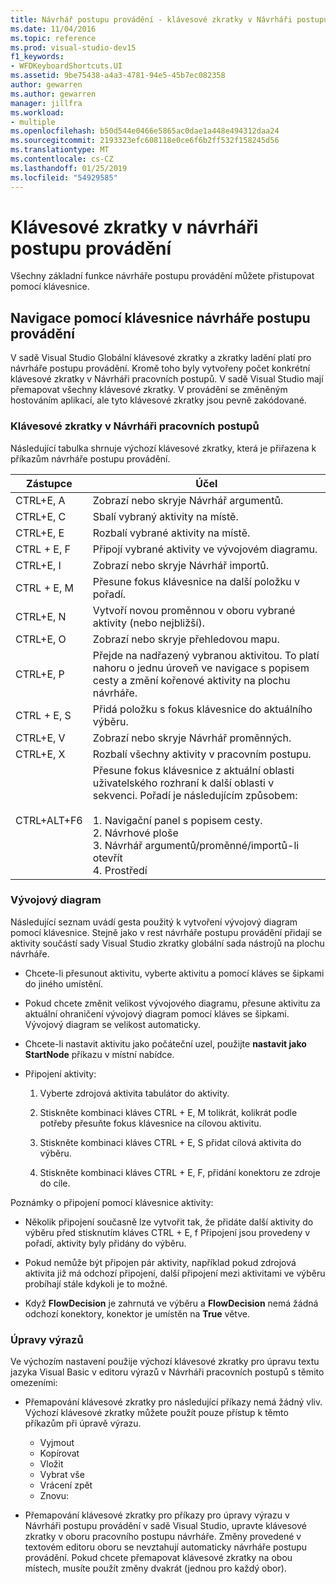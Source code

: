 ```yaml
---
title: Návrhář postupu provádění - klávesové zkratky v Návrháři postupu provádění
ms.date: 11/04/2016
ms.topic: reference
ms.prod: visual-studio-dev15
f1_keywords:
- WFDKeyboardShortcuts.UI
ms.assetid: 9be75438-a4a3-4781-94e5-45b7ec082358
author: gewarren
ms.author: gewarren
manager: jillfra
ms.workload:
- multiple
ms.openlocfilehash: b50d544e0466e5865ac0dae1a448e494312daa24
ms.sourcegitcommit: 2193323efc608118e0ce6f6b2ff532f158245d56
ms.translationtype: MT
ms.contentlocale: cs-CZ
ms.lasthandoff: 01/25/2019
ms.locfileid: "54929585"
---
```

# <a name="keyboard-shortcuts-in-the-workflow-designer"></a>Klávesové zkratky v návrháři postupu provádění

Všechny základní funkce návrháře postupu provádění můžete přistupovat pomocí klávesnice.

## <a name="navigating-the-workflow-designer-using-the-keyboard"></a>Navigace pomocí klávesnice návrháře postupu provádění

V sadě Visual Studio Globální klávesové zkratky a zkratky ladění platí pro návrháře postupu provádění. Kromě toho byly vytvořeny počet konkrétní klávesové zkratky v Návrháři pracovních postupů. V sadě Visual Studio mají přemapovat všechny klávesové zkratky. V provádění se změněným hostováním aplikací, ale tyto klávesové zkratky jsou pevně zakódované.

### <a name="workflow-designer-keyboard-shortcuts"></a>Klávesové zkratky v Návrháři pracovních postupů

Následující tabulka shrnuje výchozí klávesové zkratky, která je přiřazena k příkazům návrháře postupu provádění.

|Zástupce|Účel|
|-|-------------|
|CTRL+E, A|Zobrazí nebo skryje Návrhář argumentů.|
|CTRL+E, C|Sbalí vybraný aktivity na místě.|
|CTRL+E, E|Rozbalí vybrané aktivity na místě.|
|CTRL + E, F|Připojí vybrané aktivity ve vývojovém diagramu.|
|CTRL+E, I|Zobrazí nebo skryje Návrhář importů.|
|CTRL + E, M|Přesune fokus klávesnice na další položku v pořadí.|
|CTRL+E, N|Vytvoří novou proměnnou v oboru vybrané aktivity (nebo nejbližší).|
|CTRL+E, O|Zobrazí nebo skryje přehledovou mapu.|
|CTRL+E, P|Přejde na nadřazený vybranou aktivitou. To platí nahoru o jednu úroveň ve navigace s popisem cesty a změní kořenové aktivity na plochu návrháře.|
|CTRL + E, S|Přidá položku s fokus klávesnice do aktuálního výběru.|
|CTRL+E, V|Zobrazí nebo skryje Návrhář proměnných.|
|CTRL+E, X|Rozbalí všechny aktivity v pracovním postupu.|
|CTRL+ALT+F6|Přesune fokus klávesnice z aktuální oblasti uživatelského rozhraní k další oblasti v sekvenci. Pořadí je následujícím způsobem:<br /><br /> 1.  Navigační panel s popisem cesty.<br />2.  Návrhové ploše<br />3.  Návrhář argumentů/proměnné/importů-li otevřít<br />4.  Prostředí|

### <a name="flowchart"></a>Vývojový diagram

Následující seznam uvádí gesta použitý k vytvoření vývojový diagram pomocí klávesnice. Stejně jako v rest návrháře postupu provádění přidají se aktivity součástí sady Visual Studio zkratky globální sada nástrojů na plochu návrháře.

- Chcete-li přesunout aktivitu, vyberte aktivitu a pomocí kláves se šipkami do jiného umístění.

- Pokud chcete změnit velikost vývojového diagramu, přesune aktivitu za aktuální ohraničení vývojový diagram pomocí kláves se šipkami. Vývojový diagram se velikost automaticky.

- Chcete-li nastavit aktivitu jako počáteční uzel, použijte **nastavit jako StartNode** příkazu v místní nabídce.

- Připojení aktivity:

    1.  Vyberte zdrojová aktivita tabulátor do aktivity.

    2.  Stiskněte kombinaci kláves CTRL + E, M tolikrát, kolikrát podle potřeby přesuňte fokus klávesnice na cílovou aktivitu.

    3.  Stiskněte kombinaci kláves CTRL + E, S přidat cílová aktivita do výběru.

    4.  Stiskněte kombinaci kláves CTRL + E, F, přidání konektoru ze zdroje do cíle.

Poznámky o připojení pomocí klávesnice aktivity:

- Několik připojení současně lze vytvořit tak, že přidáte další aktivity do výběru před stisknutím kláves CTRL + E, f Připojení jsou provedeny v pořadí, aktivity byly přidány do výběru.

- Pokud nemůže být připojen pár aktivity, například pokud zdrojová aktivita již má odchozí připojení, další připojení mezi aktivitami ve výběru probíhají stále kdykoli je to možné.

- Když **FlowDecision** je zahrnutá ve výběru a **FlowDecision** nemá žádná odchozí konektory, konektor je umístěn na **True** větve.

### <a name="expression-editing"></a>Úpravy výrazů

Ve výchozím nastavení použije výchozí klávesové zkratky pro úpravu textu jazyka Visual Basic v editoru výrazů v Návrháři pracovních postupů s těmito omezeními:

- Přemapování klávesové zkratky pro následující příkazy nemá žádný vliv. Výchozí klávesové zkratky můžete použít pouze přístup k těmto příkazům při úpravě výrazu.

   - Vyjmout
   - Kopírovat
   - Vložit
   - Vybrat vše
   - Vrácení zpět
   - Znovu:

- Přemapování klávesové zkratky pro příkazy pro úpravy výrazu v Návrháři postupu provádění v sadě Visual Studio, upravte klávesové zkratky v oboru pracovního postupu návrháře. Změny provedené v textovém editoru oboru se nevztahují automaticky návrháře postupu provádění. Pokud chcete přemapovat klávesové zkratky na obou místech, musíte použít změny dvakrát (jednou pro každý obor).